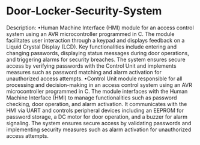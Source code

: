 # Door-Locker-Security-System
Description:
•Human Machine Interface (HMI) module for an access control system using an AVR microcontroller
programmed in C. The module facilitates user interaction through a keypad and displays feedback on a Liquid
Crystal Display (LCD). Key functionalities include entering and changing passwords, displaying status messages
during door operations, and triggering alarms for security breaches. The system ensures secure access by
verifying passwords with the Control Unit and implements measures such as password matching and alarm
activation for unauthorized access attempts.
•Control Unit module responsible for all processing and decision-making in an access control system using an
AVR microcontroller programmed in C. The module interfaces with the Human Machine Interface (HMI) to
manage functionalities such as password checking, door operation, and alarm activation. It communicates with
the HMI via UART and controls peripheral devices including an EEPROM for password storage, a DC motor for
door operation, and a buzzer for alarm signaling. The system ensures secure access by validating passwords and
implementing security measures such as alarm activation for unauthorized access attempts.
